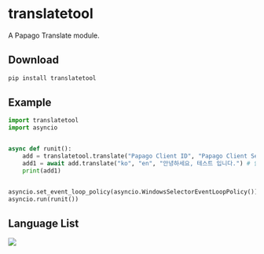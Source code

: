 # translatetool
A Papago Translate module.

## Download
```py
pip install translatetool
```

## Example

```py
import translatetool
import asyncio


async def runit():
    add = translatetool.translate("Papago Client ID", "Papago Client Secret") # https://developers.naver.com/ 에서 발급
    add1 = await add.translate("ko", "en", "안녕하세요, 테스트 입니다.") # 언어: ko, en, ja, zh-CN, zh-TW, vi, id, th, de, ru, es, it, fr
    print(add1)


asyncio.set_event_loop_policy(asyncio.WindowsSelectorEventLoopPolicy())
asyncio.run(runit())
```

## Language List
![](https://i.ibb.co/d2Fcs2B/image1.png)
